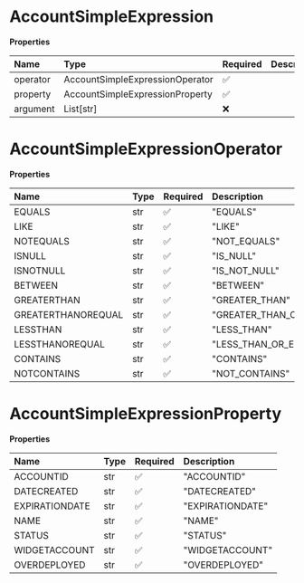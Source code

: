 # AccountSimpleExpression

**Properties**

| Name     | Type                            | Required | Description |
| :------- | :------------------------------ | :------- | :---------- |
| operator | AccountSimpleExpressionOperator | ✅       |             |
| property | AccountSimpleExpressionProperty | ✅       |             |
| argument | List[str]                       | ❌       |             |

# AccountSimpleExpressionOperator

**Properties**

| Name               | Type | Required | Description             |
| :----------------- | :--- | :------- | :---------------------- |
| EQUALS             | str  | ✅       | "EQUALS"                |
| LIKE               | str  | ✅       | "LIKE"                  |
| NOTEQUALS          | str  | ✅       | "NOT_EQUALS"            |
| ISNULL             | str  | ✅       | "IS_NULL"               |
| ISNOTNULL          | str  | ✅       | "IS_NOT_NULL"           |
| BETWEEN            | str  | ✅       | "BETWEEN"               |
| GREATERTHAN        | str  | ✅       | "GREATER_THAN"          |
| GREATERTHANOREQUAL | str  | ✅       | "GREATER_THAN_OR_EQUAL" |
| LESSTHAN           | str  | ✅       | "LESS_THAN"             |
| LESSTHANOREQUAL    | str  | ✅       | "LESS_THAN_OR_EQUAL"    |
| CONTAINS           | str  | ✅       | "CONTAINS"              |
| NOTCONTAINS        | str  | ✅       | "NOT_CONTAINS"          |

# AccountSimpleExpressionProperty

**Properties**

| Name           | Type | Required | Description      |
| :------------- | :--- | :------- | :--------------- |
| ACCOUNTID      | str  | ✅       | "ACCOUNTID"      |
| DATECREATED    | str  | ✅       | "DATECREATED"    |
| EXPIRATIONDATE | str  | ✅       | "EXPIRATIONDATE" |
| NAME           | str  | ✅       | "NAME"           |
| STATUS         | str  | ✅       | "STATUS"         |
| WIDGETACCOUNT  | str  | ✅       | "WIDGETACCOUNT"  |
| OVERDEPLOYED   | str  | ✅       | "OVERDEPLOYED"   |

